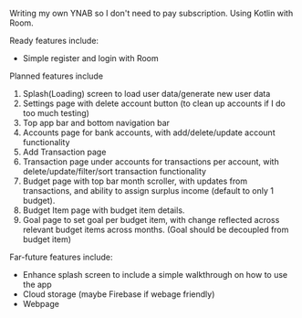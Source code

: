 Writing my own YNAB so I don't need to pay subscription.
Using Kotlin with Room.


Ready features include:
- Simple register and login with Room


Planned features include
1.  Splash(Loading) screen to load user data/generate new user data
2.  Settings page with delete account button (to clean up accounts if I do too much testing)
3.  Top app bar and bottom navigation bar
4.  Accounts page for bank accounts, with add/delete/update account functionality
5.  Add Transaction page
6.  Transaction page under accounts for transactions per account, with  delete/update/filter/sort transaction functionality
8.  Budget page with top bar month scroller, with updates from transactions, and ability to assign surplus income (default to only 1 budget).
9.  Budget Item page with budget item details.
10.  Goal page to set goal per budget item, with change reflected across relevant budget items across months. (Goal should be decoupled from budget item)


Far-future features include:
- Enhance splash screen to include a simple walkthrough on how to use the app
- Cloud storage (maybe Firebase if webage friendly)
- Webpage
